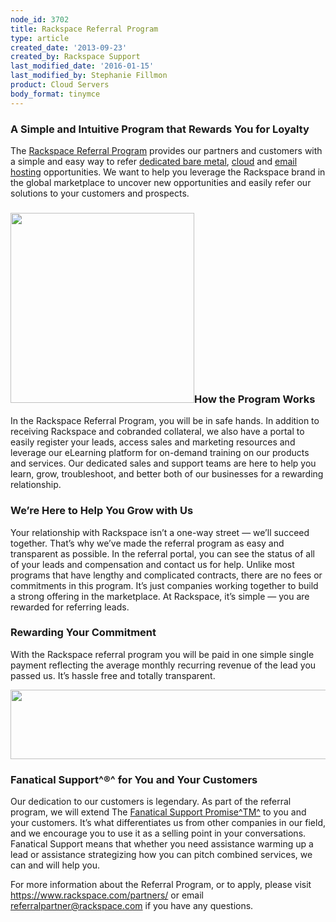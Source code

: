 ```yaml
---
node_id: 3702
title: Rackspace Referral Program
type: article
created_date: '2013-09-23'
created_by: Rackspace Support
last_modified_date: '2016-01-15'
last_modified_by: Stephanie Fillmon
product: Cloud Servers
body_format: tinymce
---
```


### A Simple and Intuitive Program that Rewards You for Loyalty

The [Rackspace Referral Program](https://www.rackspace.com/partners/)
provides our partners and customers with a simple and easy way to refer
[dedicated bare
metal](http://www.rackspace.com/managed_hosting/dedicated_servers/),
[cloud](http://www.rackspace.com/cloud/hybrid/) and [email
hosting](http://www.rackspace.com/email-hosting/) opportunities. We want
to help you leverage the Rackspace brand in the global marketplace to
uncover new opportunities and easily refer our solutions to your
customers and prospects.

### <img src="https://8026b2e3760e2433679c-fffceaebb8c6ee053c935e8915a3fbe7.ssl.cf2.rackcdn.com/field/image/Referral_Prog_Collateral_Update-1a.png" width="294" height="304" />How the Program Works

In the Rackspace Referral Program, you will be in safe hands. In
addition to receiving Rackspace and cobranded collateral, we also have a
portal to easily register your leads, access sales and marketing
resources and leverage our eLearning platform for on-demand training on
our products and services. Our dedicated sales and support teams are
here to help you learn, grow, troubleshoot, and better both of our
businesses for a rewarding relationship.

### We&rsquo;re Here to Help You Grow with Us

Your relationship with Rackspace isn&rsquo;t a one-way street &mdash; we&rsquo;ll succeed
together. That&rsquo;s why we&rsquo;ve made the referral program as easy and
transparent as possible. In the referral portal, you can see the status
of all of your leads and compensation and contact us for help. Unlike
most programs that have lengthy and complicated contracts, there are no
fees or commitments in this program. It&rsquo;s just companies working
together to build a strong offering in the marketplace. At Rackspace,
it&rsquo;s simple &mdash; you are rewarded for referring leads.

### Rewarding Your Commitment

With the Rackspace referral program you will be paid in one simple
single payment reflecting the average monthly recurring revenue of the
lead you passed us. It&rsquo;s hassle free and totally transparent.

<img src="https://8026b2e3760e2433679c-fffceaebb8c6ee053c935e8915a3fbe7.ssl.cf2.rackcdn.com/field/image/Referral_Prog_Collateral_Update-2.png" width="518" height="111" />

### Fanatical Support^&reg;^ for You and Your Customers

Our dedication to our customers is legendary. As part of the referral
program, we will extend The [Fanatical Support
Promise^TM^](http://www.rackspace.com/whyrackspace/support/) to you and
your customers. It&rsquo;s what differentiates us from other companies in our
field, and we encourage you to use it as a selling point in your
conversations. Fanatical Support means that whether you need assistance
warming up a lead or assistance strategizing how you can pitch combined
services, we can and will help you.

For more information about the Referral Program, or to apply, please
visit <https://www.rackspace.com/partners/> or email
<referralpartner@rackspace.com> if you have any questions.

